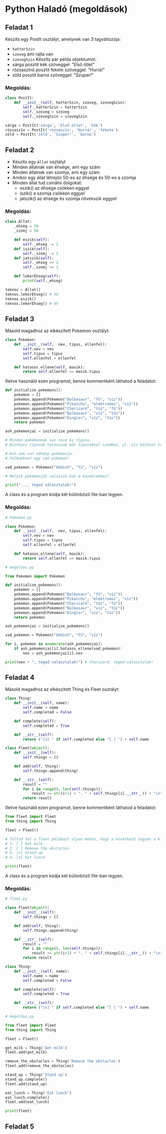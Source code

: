 # Python Haladó (megoldások)

## Feladat 1

Készíts egy PostIt osztályt, amelynek van 3 tagváltozója:

- `hatterSzin`
- `szoveg` ami rajta van
- `szovegSzin`
  Készíts pár példa objektumot:
- sárga posztit kék szöveggel: "Első ötlet"
- rózsaszínű posztit fekete szöveggel: "Hurrá!"
- zöld posztit barna szöveggel: "Szuper!"

### Megoldás:

```python
class PostIt:
    def __init__(self, hatterSzin, szoveg, szovegSzin):
        self._hatterSzin = hatterSzin
        self._szoveg = szoveg
        self._szovegSzin = szovegSzin

sárga = PostIt('sárga', 'Első ötlet', 'kék')
rózsaszín = PostIt('rózsaszín', 'Hurrá!', 'fekete')
zöld = PostIt('zöld', 'Szuper!', 'barna')
```

## Feladat 2

- Készíts egy `Allat` osztályt
- Minden állatnak van éhsége, ami egy szám
- Minden állatnak van szomja, ami egy szám
- Amikor egy állat létrejön 50-es az éhsége és 50-es a szomja
- Minden állat tud csinálni dolgokat:
  - eszik() az éhsége csökken eggyel
  - iszik() a szomja csökken eggyel
  - jatszik() az éhsége és szomja növekszik eggyel

### Megoldás:

```py
class Allat:
    _ehseg = 50
    _szomj = 50

    def eszik(self):
        self._ehseg -= 1
    def iszik(self):
        self._szomj -= 1
    def jatszik(self):
        self._ehseg += 1
        self._szomj += 1

    def lekerEhseg(self):
        print(self._ehseg)

teknos = Allat()
teknos.lekerEhseg() # 50
teknos.eszik()
teknos.lekerEhseg() # 49
```

## Feladat 3

Másold magadhoz az elkészített Pokemon osztályt:

```python
class Pokemon:
    def __init__(self,  nev, tipus, ellenfel):
        self.nev = nev
        self.tipus = tipus
        self.ellenfel = ellenfel

    def hatasos_ellene(self, masik):
        return self.ellenfel == masik.tipus
```

Illetve használd ezen programot, benne kommentként láthatod a feladatot:

```python
def initialize_pokemons():
    pokemon = []
    pokemon.append(Pokemon("Balbasaur", "fű", "víz"))
    pokemon.append(Pokemon("Pikatchu", "elektromos", "víz"))
    pokemon.append(Pokemon("Charizard", "tűz", "fű"))
    pokemon.append(Pokemon("Balbasaur", "víz", "tűz"))
    pokemon.append(Pokemon("Kingler", "víz", "tűz"))
    return pokemon

ash_pokemonjai = initialize_pokemons()

# Minden pokémonnak van neve és típusa.
# Bizonyos tipusok hatásosak más típusokkal szemben, pl. víz hatásos tűz ellen.

# Ash-nek van néhány pokémonja.
# Felbukkant egy vad pokémon!

vad_pokemon = Pokemon("Oddish", "fű", "víz")

# Melyik pokémonját válassza Ash a küzdelemhez?

print("..., téged választalak!")
```

A class és a program kódja két különböző file-ban legyen.

### Megoldás:

```py
# Pokemon.py

class Pokemon:
    def __init__(self,  nev, tipus, ellenfel):
        self.nev = nev
        self.tipus = tipus
        self.ellenfel = ellenfel

    def hatasos_ellene(self, masik):
        return self.ellenfel == masik.tipus
```

```py
# megoldas.py

from Pokemon import Pokemon

def initialize_pokemons():
    pokemon = []
    pokemon.append(Pokemon("Balbasaur", "fű", "víz"))
    pokemon.append(Pokemon("Pikatchu", "elektromos", "víz"))
    pokemon.append(Pokemon("Charizard", "tűz", "fű"))
    pokemon.append(Pokemon("Balbasaur", "víz", "tűz"))
    pokemon.append(Pokemon("Kingler", "víz", "tűz"))
    return pokemon

ash_pokemonjai = initialize_pokemons()

vad_pokemon = Pokemon("Oddish", "fű", "víz")

for i, pokemon in enumerate(ash_pokemonjai):
    if ash_pokemonjai[i].hatasos_ellene(vad_pokemon):
        nev = ash_pokemonjai[i].nev

print(nev + ", téged választalak!") # Charizard, téged választalak!
```

## Feladat 4

Másold magadhoz az elkészített Thing és Fleet osztályt:

```python
class Thing:
    def __init__(self, name):
        self.name = name
        self.completed = False

    def complete(self):
        self.completed = True

    def __str__(self):
        return ("[x] " if self.completed else "[ ] ") + self.name
```

```python
class Fleet(object):
    def __init__(self):
        self.things = []

    def add(self, thing):
        self.things.append(thing)

    def __str__(self):
        result = ""
        for i in range(0, len(self.things)):
            result += str(i+1) + ". " + self.things[i].__str__() + "\n"
        return result
```

Illetve használd ezen programot, benne kommentként láthatod a feladatot:

```python
from fleet import Fleet
from thing import Thing

fleet = Fleet()

# Töltsd fel a fleet példányt olyan módon, hogy a következő legyen a kimenet:
# 1. [ ] Get milk
# 2. [ ] Remove the obstacles
# 3. [x] Stand up
# 4. [x] Eat lunch

print(fleet)
```

A class és a program kódja két különböző file-ban legyen.

### Megoldás:

```py
# fleet.py

class Fleet(object):
    def __init__(self):
        self.things = []

    def add(self, thing):
        self.things.append(thing)

    def __str__(self):
        result = ""
        for i in range(0, len(self.things)):
            result += str(i+1) + ". " + self.things[i].__str__() + "\n"
        return result
```

```py
class Thing:
    def __init__(self, name):
        self.name = name
        self.completed = False

    def complete(self):
        self.completed = True

    def __str__(self):
        return ("[x] " if self.completed else "[ ] ") + self.name
```

```py
# megoldas.py

from fleet import Fleet
from thing import Thing

fleet = Fleet()

get_milk = Thing('Get milk')
fleet.add(get_milk)

remove_the_obstacles = Thing('Remove the obstacles')
fleet.add(remove_the_obstacles)

stand_up = Thing('Stand up')
stand_up.complete()
fleet.add(stand_up)

eat_lunch = Thing('Eat lunch')
eat_lunch.complete()
fleet.add(eat_lunch)

print(fleet)
```

## Feladat 5
